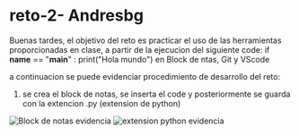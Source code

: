 # reto-2- Andresbg

Buenas tardes,
el objetivo del reto es practicar el uso de las herramientas proporcionadas en clase, a partir de la ejecucion del siguiente code:
  if __name__ == "__main__" :
    print("Hola mundo")
en Block de ntas, Git y VScode
  
a continuacion se puede evidenciar procedimiento de desarrollo del reto:

1. se crea el block de notas, se inserta el code y posteriormente se guarda con la extencion .py (extension de python)

![Block de notas evidencia](https://github.com/AndresBustamant/reto-2-ACB/assets/141858005/72bdb71e-8e98-49f8-ae1b-6504e887d309)
![extension python evidencia](https://github.com/AndresBustamant/reto-2-ACB/assets/141858005/2075a8cd-761d-47fe-9ff4-bb340983faf5)

